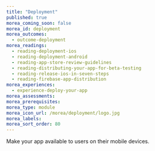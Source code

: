 ```yaml
---
title: "Deployment"
published: true
morea_coming_soon: false
morea_id: deployment
morea_outcomes:
  - outcome-deployment
morea_readings:
  - reading-deployment-ios
  - reading-deployment-android
  - reading-app-store-review-guidelines
  - reading-distributing-your-app-for-beta-testing
  - reading-release-ios-in-seven-steps
  - reading-firebase-app-distribution
morea_experiences:
  - experience-deploy-your-app
morea_assessments:
morea_prerequisites:
morea_type: module
morea_icon_url: /morea/deployment/logo.jpg
morea_labels:
morea_sort_order: 80
---
```


Make your app available to users on their mobile devices.
